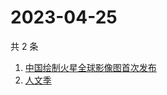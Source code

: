 # 2023-04-25

共 2 条

<!-- BEGIN -->
<!-- 最后更新时间 Tue Apr 25 2023 04:07:36 GMT+0800 (China Standard Time) -->

1. [中国绘制火星全球影像图首次发布](https://www.zhihu.com/search?q=中国绘制火星全球影像图首次发布)
1. [人文季](https://www.zhihu.com/search?q=人文季)

<!-- END -->
